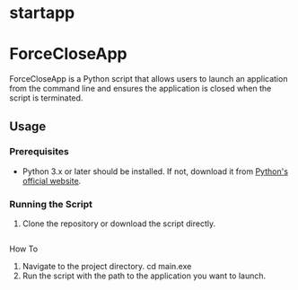 # startapp
# ForceCloseApp

ForceCloseApp is a Python script that allows users to launch an application from the command line and ensures the application is closed when the script is terminated.

## Usage

### Prerequisites

- Python 3.x or later should be installed. If not, download it from [Python's official website](https://www.python.org/downloads/).

### Running the Script

1. Clone the repository or download the script directly.
   
   ```bash

How To
1. Navigate to the project directory.
   cd main.exe
2. Run the script with the path to the application you want to launch.
   
